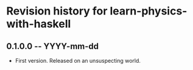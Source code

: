 # Revision history for learn-physics-with-haskell

## 0.1.0.0 -- YYYY-mm-dd

* First version. Released on an unsuspecting world.
